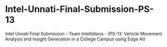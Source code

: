 # Intel-Unnati-Final-Submission-PS-13
Intel Unnati Final Submission - Team Intellidians - (PS-13: Vehicle Movement Analysis and Insight Generation in a College Campus using Edge AI)
